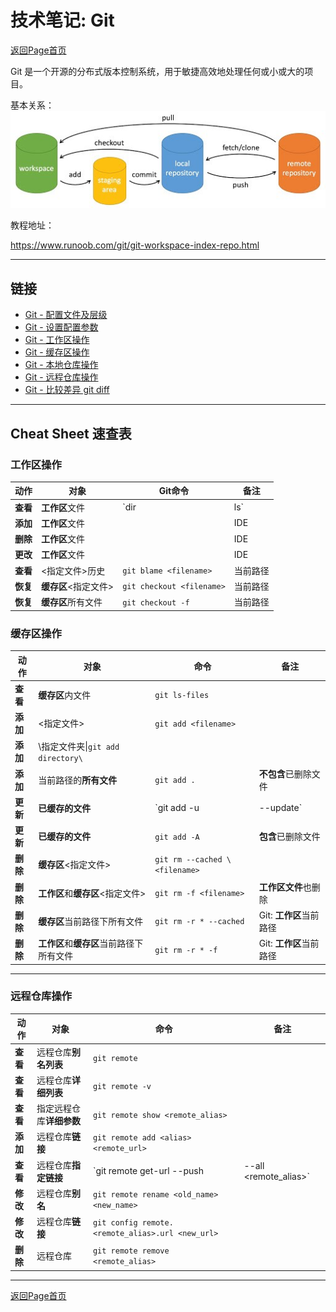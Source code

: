 # 技术笔记: Git

[返回Page首页](../../index.md)

Git 是一个开源的分布式版本控制系统，用于敏捷高效地处理任何或小或大的项目。

基本关系：
![图片1](./pics/general.jpg)


教程地址：  

https://www.runoob.com/git/git-workspace-index-repo.html

***

## 链接
- [Git - 配置文件及层级](./app/git_config_file.md#用户级别global(优先级次之) )
- [Git - 设置配置参数](./app/git_config.md)
- [Git - 工作区操作](./app/git_workspace.md)
- [Git - 缓存区操作](./app/git_stage.md)
- [Git - 本地仓库操作](./app/git_local_repo.md)
- [Git - 远程仓库操作](./app/git_remote.md)
- [Git - 比较差异 git diff](./app/git_diff.md)

*** 

## Cheat Sheet 速查表

### **工作区操作**

|动作|对象|Git命令|备注|
|---|---|---|---|
|**查看**|**工作区**文件|`dir | ls`|当前路径|
|**添加**|**工作区**文件||IDE|
|**删除**|**工作区**文件||IDE|
|**更改**|**工作区**文件||IDE|
|**查看**|<指定文件>历史|`git blame <filename>`|当前路径|
|**恢复**|**缓存区**<指定文件>|`git checkout <filename>`|当前路径|
|**恢复**|**缓存区**所有文件|`git checkout -f`|当前路径|

### **缓存区操作**

|动作|对象|命令|备注|
|---|---|---|---|
|**查看**|**缓存区**内文件|`git ls-files `||
|**添加**|<指定文件>|`git add <filename>`||
|**添加**|\\指定文件夹\\|`git add directory\`||
|**添加**|当前路径的**所有文件**|`git add .`|**不包含**已删除文件|
|**更新**|**已缓存的文件**|`git add -u|--update`|**不包含**新文件|
|**更新**|**已缓存的文件**|`git add -A`|**包含**已删除文件|
|**删除**|**缓存区**<指定文件>|`git rm --cached \<filename>`||
|**删除**|**工作区**和**缓存区**<指定文件>|`git rm -f <filename>`|**工作区文件**也删除|
|**删除**|**缓存区**当前路径下所有文件|`git rm -r * --cached`|Git: **工作区**当前路径|
|**删除**|**工作区**和**缓存区**当前路径下所有文件|`git rm -r * -f`|Git: **工作区**当前路径|

***

### **远程仓库操作**

|动作|对象|命令|备注|
|---|---|---|---|
|**查看**|远程仓库**别名列表**|`git remote`||
|**查看**|远程仓库**详细列表**|`git remote -v`||
|**查看**|指定远程仓库**详细参数**|`git remote show <remote_alias>`||
|**添加**|远程仓库**链接**|`git remote add <alias> <remote_url>`||
|**查看**|远程仓库**指定链接**|`git remote get-url --push|--all <remote_alias>`||
|**修改**|远程仓库**别名**|`git remote rename <old_name> <new_name>`||
|**修改**|远程仓库**链接**|`git config remote.<remote_alias>.url <new_url>`||
|**删除**|远程仓库|`git remote remove <remote_alias>`||

***

[返回Page首页](../index.md)
